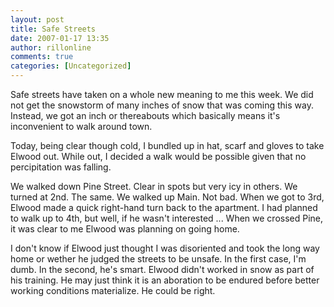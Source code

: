 ```yaml
---
layout: post
title: Safe Streets
date: 2007-01-17 13:35
author: rillonline
comments: true
categories: [Uncategorized]
---
```

<p>Safe streets have taken on a whole new meaning to me this week. We did not get the snowstorm of many inches of snow that was coming this way. Instead, we got an inch or thereabouts which basically means it's inconvenient to walk around town.
<p>Today, being clear though cold, I bundled up in hat, scarf and gloves to take Elwood out. While out, I decided a walk would be possible given that no percipitation was falling.
<p>We walked down Pine Street. Clear in spots but very icy in others. We turned at 2nd. The same. We walked up Main. Not bad. When we got to 3rd, Elwood made a quick right-hand turn back to the apartment. I had planned to walk up to 4th, but well, if he wasn't interested ... When we crossed Pine, it was clear to me Elwood was planning on going home.
<p>I don't know if Elwood just thought I was disoriented and took the long way home or wether he judged the streets to be unsafe. In the first case, I'm dumb. In the second, he's smart. Elwood didn't worked in snow  as part of his training. He may just think it is an aboration to be endured before better working conditions materialize. He could be right.
